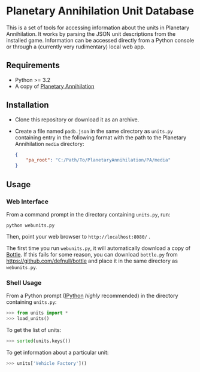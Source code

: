 Planetary Annihilation Unit Database
====================================

This is a set of tools for accessing information about the units in Planetary
Annihilation. It works by parsing the JSON unit descriptions from the
installed game. Information can be accessed directly from a Python console or
through a (currently very rudimentary) local web app.

## Requirements ##

- Python >= 3.2
- A copy of [Planetary Annihilation](http://www.uberent.com/pa/)

## Installation ##

- Clone this repository or download it as an archive.
- Create a file named `padb.json` in the same directory as `units.py`
  containing entry in the following format with the path to the Planetary
  Annihilation `media` directory:

  ```json
  {
      "pa_root": "C:/Path/To/PlanetaryAnnihilation/PA/media"
  }
  ```

## Usage ##

### Web Interface ###

From a command prompt in the directory containing `units.py`, run:

```
python webunits.py
```

Then, point your web browser to `http://localhost:8080/` .

The first time you run `webunits.py`, it will automatically download a copy of
[Bottle](http://bottlepy.org/). If this fails for some reason, you can
download `bottle.py` from https://github.com/defnull/bottle and place it in
the same directory as `webunits.py`.

### Shell Usage

From a Python prompt ([IPython](http://ipython.org/install.html) *highly*
recommended) in the directory containing `units.py`:

```python
>>> from units import *
>>> load_units()
```

To get the list of units:

```python
>>> sorted(units.keys())
```

To get information about a particular unit:

```python
>>> units['Vehicle Factory']()
```
